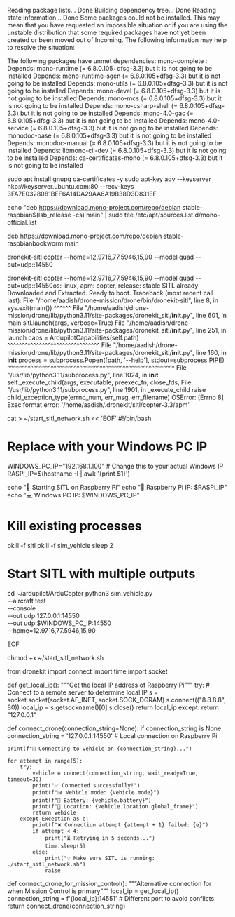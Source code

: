 Reading package lists... Done
Building dependency tree... Done
Reading state information... Done
Some packages could not be installed. This may mean that you have
requested an impossible situation or if you are using the unstable
distribution that some required packages have not yet been created
or been moved out of Incoming.
The following information may help to resolve the situation:

The following packages have unmet dependencies:
 mono-complete : Depends: mono-runtime (= 6.8.0.105+dfsg-3.3) but it is not going to be installed
                 Depends: mono-runtime-sgen (= 6.8.0.105+dfsg-3.3) but it is not going to be installed
                 Depends: mono-utils (= 6.8.0.105+dfsg-3.3) but it is not going to be installed
                 Depends: mono-devel (= 6.8.0.105+dfsg-3.3) but it is not going to be installed
                 Depends: mono-mcs (= 6.8.0.105+dfsg-3.3) but it is not going to be installed
                 Depends: mono-csharp-shell (= 6.8.0.105+dfsg-3.3) but it is not going to be installed
                 Depends: mono-4.0-gac (= 6.8.0.105+dfsg-3.3) but it is not going to be installed
                 Depends: mono-4.0-service (= 6.8.0.105+dfsg-3.3) but it is not going to be installed
                 Depends: monodoc-base (= 6.8.0.105+dfsg-3.3) but it is not going to be installed
                 Depends: monodoc-manual (= 6.8.0.105+dfsg-3.3) but it is not going to be installed
                 Depends: libmono-cil-dev (= 6.8.0.105+dfsg-3.3) but it is not going to be installed
                 Depends: ca-certificates-mono (= 6.8.0.105+dfsg-3.3) but it is not going to be installed

sudo apt install gnupg ca-certificates -y
sudo apt-key adv --keyserver hkp://keyserver.ubuntu.com:80 --recv-keys 3FA7E0328081BFF6A14DA29AA6A19B38D3D831EF

echo "deb https://download.mono-project.com/repo/debian stable-raspbian$(lsb_release -cs) main" | sudo tee /etc/apt/sources.list.d/mono-official.list

deb https://download.mono-project.com/repo/debian stable-raspbianbookworm main

dronekit-sitl copter --home=12.9716,77.5946,15,90 --model quad --out=udp:<your-windows-ip>:14550

dronekit-sitl copter --home=12.9716,77.5946,15,90 --model quad --out=udp::14550os: linux, apm: copter, release: stable
SITL already Downloaded and Extracted.
Ready to boot.
Traceback (most recent call last):
  File "/home/aadish/drone-mission/drone/bin/dronekit-sitl", line 8, in <module>
    sys.exit(main())
             ^^^^^^
  File "/home/aadish/drone-mission/drone/lib/python3.11/site-packages/dronekit_sitl/__init__.py", line 601, in main
    sitl.launch(args, verbose=True)
  File "/home/aadish/drone-mission/drone/lib/python3.11/site-packages/dronekit_sitl/__init__.py", line 251, in launch
    caps = ArdupilotCapabilities(self.path)
           ^^^^^^^^^^^^^^^^^^^^^^^^^^^^^^^^
  File "/home/aadish/drone-mission/drone/lib/python3.11/site-packages/dronekit_sitl/__init__.py", line 160, in __init__
    process = subprocess.Popen([path, '--help'], stdout=subprocess.PIPE)
              ^^^^^^^^^^^^^^^^^^^^^^^^^^^^^^^^^^^^^^^^^^^^^^^^^^^^^^^^^^
  File "/usr/lib/python3.11/subprocess.py", line 1024, in __init__
    self._execute_child(args, executable, preexec_fn, close_fds,
  File "/usr/lib/python3.11/subprocess.py", line 1901, in _execute_child
    raise child_exception_type(errno_num, err_msg, err_filename)
OSError: [Errno 8] Exec format error: '/home/aadish/.dronekit/sitl/copter-3.3/apm'


cat > ~/start_sitl_network.sh << 'EOF'
#!/bin/bash

# Replace with your Windows PC IP
WINDOWS_PC_IP="192.168.1.100"  # Change this to your actual Windows IP
RASPI_IP=$(hostname -I | awk '{print $1}')

echo "🚁 Starting SITL on Raspberry Pi"
echo "📡 Raspberry Pi IP: $RASPI_IP"
echo "💻 Windows PC IP: $WINDOWS_PC_IP"

# Kill existing processes
pkill -f sitl
pkill -f sim_vehicle
sleep 2

# Start SITL with multiple outputs
cd ~/ardupilot/ArduCopter
python3 sim_vehicle.py \
    --aircraft test \
    --console \
    --out udp:127.0.0.1:14550 \
    --out udp:$WINDOWS_PC_IP:14550 \
    --home=12.9716,77.5946,15,90

EOF

chmod +x ~/start_sitl_network.sh


from dronekit import connect
import time
import socket

def get_local_ip():
    """Get the local IP address of Raspberry Pi"""
    try:
        # Connect to a remote server to determine local IP
        s = socket.socket(socket.AF_INET, socket.SOCK_DGRAM)
        s.connect(("8.8.8.8", 80))
        local_ip = s.getsockname()[0]
        s.close()
        return local_ip
    except:
        return "127.0.0.1"

def connect_drone(connection_string=None):
    if connection_string is None:
        connection_string = '127.0.0.1:14550'  # Local connection on Raspberry Pi
    
    print(f"🔗 Connecting to vehicle on {connection_string}...")
    
    for attempt in range(5):
        try:
            vehicle = connect(connection_string, wait_ready=True, timeout=30)
            print("✅ Connected successfully!")
            print(f"📊 Vehicle mode: {vehicle.mode}")
            print(f"🔋 Battery: {vehicle.battery}")
            print(f"📍 Location: {vehicle.location.global_frame}")
            return vehicle
        except Exception as e:
            print(f"❌ Connection attempt {attempt + 1} failed: {e}")
            if attempt < 4:
                print("⏳ Retrying in 5 seconds...")
                time.sleep(5)
            else:
                print("💡 Make sure SITL is running: ./start_sitl_network.sh")
                raise

def connect_drone_for_mission_control():
    """Alternative connection for when Mission Control is primary"""
    local_ip = get_local_ip()
    connection_string = f'{local_ip}:14551'  # Different port to avoid conflicts
    return connect_drone(connection_string)
